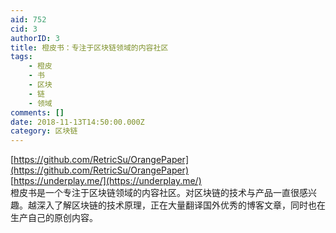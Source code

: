 ```yaml
---
aid: 752
cid: 3
authorID: 3
title: 橙皮书：专注于区块链领域的内容社区
tags:
    - 橙皮
    - 书
    - 区块
    - 链
    - 领域
comments: []
date: 2018-11-13T14:50:00.000Z
category: 区块链
---
```


[https://github.com/RetricSu/OrangePaper](https://github.com/RetricSu/OrangePaper)  
[https://underplay.me/](https://underplay.me/)  
橙皮书是一个专注于区块链领域的内容社区。对区块链的技术与产品一直很感兴趣。越深入了解区块链的技术原理，正在大量翻译国外优秀的博客文章，同时也在生产自己的原创内容。
